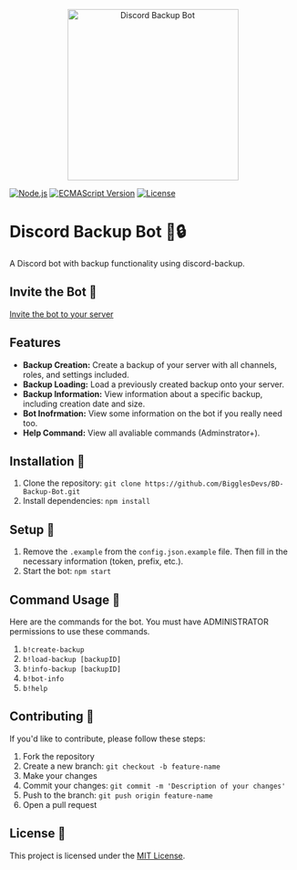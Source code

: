 <p align="center">
  <a href="https://discord.com/api/oauth2/authorize?client_id=1153748095679602768&permissions=8&scope=bot">
  <img src="https://cdn.discordapp.com/attachments/1171503036800184362/1197476836247080980/Untitled-1.png?ex=65bb6835&is=65a8f335&hm=56a57384eb200fc9bf3fc3f1006173566b09d09607cf5eaad80e0a16cdbfce71&" alt="Discord Backup Bot" width="300"/>
  </a>
</p>

[![Node.js](https://img.shields.io/badge/Node.js-latest-brightgreen)](https://nodejs.org/)
[![ECMAScript Version](https://img.shields.io/badge/ECMAScript-2023-yellow)](https://www.ecma-international.org/ecma-262/12.0/)
[![License](https://img.shields.io/badge/License-MIT-blue.svg)](LICENSE)

# Discord Backup Bot 🤖🔒

A Discord bot with backup functionality using discord-backup.

## Invite the Bot 🚀

[Invite the bot to your server](https://discord.com/api/oauth2/authorize?client_id=1153748095679602768&permissions=8&scope=bot)

## Features

- **Backup Creation:** Create a backup of your server with all channels, roles, and settings included.
- **Backup Loading:** Load a previously created backup onto your server.
- **Backup Information:** View information about a specific backup, including creation date and size.
- **Bot Inofrmation:** View some information on the bot if you really need too.
- **Help Command:** View all avaliable commands (Adminstrator+).

## Installation 🔽

1. Clone the repository: `git clone https://github.com/BigglesDevs/BD-Backup-Bot.git`
2. Install dependencies: `npm install`

## Setup 📐

1. Remove the `.example` from the `config.json.example` file. Then fill in the necessary information (token, prefix, etc.).
2. Start the bot: `npm start`

## Command Usage 🤖

Here are the commands for the bot. You must have ADMINISTRATOR permissions to use these commands.

1. `b!create-backup`
2. `b!load-backup [backupID]`
3. `b!info-backup [backupID]`
4. `b!bot-info`
5. `b!help`

## Contributing 🚀

If you'd like to contribute, please follow these steps:
1. Fork the repository
2. Create a new branch: `git checkout -b feature-name`
3. Make your changes
4. Commit your changes: `git commit -m 'Description of your changes'`
5. Push to the branch: `git push origin feature-name`
6. Open a pull request

## License 📝

This project is licensed under the [MIT License](LICENSE).
